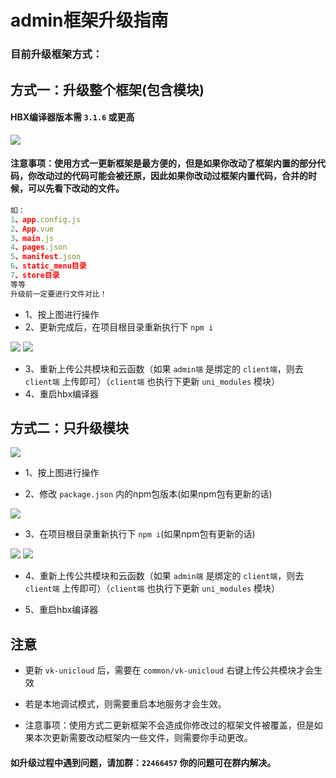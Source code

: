# admin框架升级指南

### 目前升级框架方式：

## 方式一：升级整个框架(包含模块) 

#### HBX编译器版本需 `3.1.6` 或更高

![](https://vkceyugu.cdn.bspapp.com/VKCEYUGU-cf0c5e69-620c-4f3c-84ab-f4619262939f/80fd47c9-686f-4237-ae71-7170008f3102.png)

#### 注意事项：使用方式一更新框架是最方便的，但是如果你改动了框架内置的部分代码，你改动过的代码可能会被还原，因此如果你改动过框架内置代码，合并的时候，可以先看下改动的文件。
```js
如：
1、app.config.js
2、App.vue
3、main.js
4、pages.json
5、manifest.json
6、static_menu目录
7、store目录
等等
升级前一定要进行文件对比！
```
* 1、按上图进行操作
* 2、更新完成后，在项目根目录重新执行下 `npm i`

![](https://vkceyugu.cdn.bspapp.com/VKCEYUGU-cf0c5e69-620c-4f3c-84ab-f4619262939f/c679978e-13e8-470f-9b69-877529608a5b.png)
![](https://vkceyugu.cdn.bspapp.com/VKCEYUGU-cf0c5e69-620c-4f3c-84ab-f4619262939f/fd4c2a5f-95af-42da-a391-a8dcb02d7eef.png)

* 3、重新上传公共模块和云函数（如果 `admin端` 是绑定的 `client端`，则去 `client端` 上传即可）（`client端` 也执行下更新 `uni_modules` 模块）
* 4、重启hbx编译器

## 方式二：只升级模块

![](https://vkceyugu.cdn.bspapp.com/VKCEYUGU-cf0c5e69-620c-4f3c-84ab-f4619262939f/2daf712c-ae06-4f8b-8cc3-767737265361.png)
* 1、按上图进行操作

* 2、修改 `package.json` 内的npm包版本(如果npm包有更新的话)

![](https://vkceyugu.cdn.bspapp.com/VKCEYUGU-cf0c5e69-620c-4f3c-84ab-f4619262939f/8b84f42e-3ea8-4ed9-a009-42754b4fcd20.png)

* 3、在项目根目录重新执行下 `npm i`(如果npm包有更新的话)

![](https://vkceyugu.cdn.bspapp.com/VKCEYUGU-cf0c5e69-620c-4f3c-84ab-f4619262939f/c679978e-13e8-470f-9b69-877529608a5b.png)
![](https://vkceyugu.cdn.bspapp.com/VKCEYUGU-cf0c5e69-620c-4f3c-84ab-f4619262939f/fd4c2a5f-95af-42da-a391-a8dcb02d7eef.png)

* 4、重新上传公共模块和云函数（如果 `admin端` 是绑定的 `client端`，则去 `client端` 上传即可）（`client端` 也执行下更新 `uni_modules` 模块）

* 5、重启hbx编译器

## 注意

* 更新 `vk-unicloud` 后，需要在 `common/vk-unicloud` 右键上传公共模块才会生效

* 若是本地调试模式，则需要重启本地服务才会生效。

* 注意事项：使用方式二更新框架不会造成你修改过的框架文件被覆盖，但是如果本次更新需要改动框架内一些文件，则需要你手动更改。

#### 如升级过程中遇到问题，请加群：`22466457` 你的问题可在群内解决。
